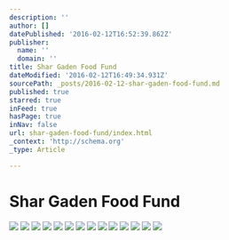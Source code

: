 ```yaml
---
description: ''
author: []
datePublished: '2016-02-12T16:52:39.862Z'
publisher:
  name: ''
  domain: ''
title: Shar Gaden Food Fund
dateModified: '2016-02-12T16:49:34.931Z'
sourcePath: _posts/2016-02-12-shar-gaden-food-fund.md
published: true
starred: true
inFeed: true
hasPage: true
inNav: false
url: shar-gaden-food-fund/index.html
_context: 'http://schema.org'
_type: Article

---
```

# Shar Gaden Food Fund
![](https://the-grid-user-content.s3-us-west-2.amazonaws.com/61158c69-e353-42f3-a796-81603611e347.png)
![](https://the-grid-user-content.s3-us-west-2.amazonaws.com/44b8ccb7-b813-4cb2-9ca2-95a86f7d3f26.png)
![](https://the-grid-user-content.s3-us-west-2.amazonaws.com/d617fe5b-f549-42e6-abc7-38f553c63430.png)
![](https://the-grid-user-content.s3-us-west-2.amazonaws.com/57188de1-e49b-4b84-bc5b-20118106df6e.png)
![](https://the-grid-user-content.s3-us-west-2.amazonaws.com/de5521f0-47ac-40e1-8584-952487f0c009.png)
![](https://the-grid-user-content.s3-us-west-2.amazonaws.com/5a0d9738-2980-4267-849d-b5f95168716d.png)
![](https://the-grid-user-content.s3-us-west-2.amazonaws.com/da816b50-2dde-41ae-8d30-7c6cfeddca75.png)
![](https://the-grid-user-content.s3-us-west-2.amazonaws.com/2d80a978-51b2-4ffc-a55e-9c626ce44ab4.png)
![](https://the-grid-user-content.s3-us-west-2.amazonaws.com/71d828aa-7259-4384-a238-6d7442e9f791.png)
![](https://the-grid-user-content.s3-us-west-2.amazonaws.com/50c72a6c-fba8-4051-8ccb-c8e4428140c3.png)
![](https://the-grid-user-content.s3-us-west-2.amazonaws.com/3e507f5b-8e6d-4146-84fe-e4279dc1c373.png)
![](https://the-grid-user-content.s3-us-west-2.amazonaws.com/a6079f1e-6c0b-40fa-b437-dcfada5a5cac.png)
![](https://the-grid-user-content.s3-us-west-2.amazonaws.com/96e99a59-c437-42e6-a0e8-98f87bca502a.png)
![](https://the-grid-user-content.s3-us-west-2.amazonaws.com/2c95d895-de31-4f81-aa92-42eb8db13857.png)